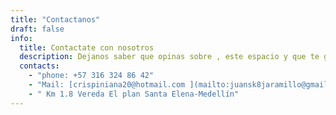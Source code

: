 ```yaml
---
title: "Contactanos"
draft: false
info: 
  title: Contactate con nosotros
  description: Dejanos saber que opinas sobre , este espacio y que te gustaría realizar en el.
  contacts: 
    - "phone: +57 316 324 86 42"
    - "Mail: [crispiniana20@hotmail.com ](mailto:juansk8jaramillo@gmail.com )"
    - " Km 1.8 Vereda El plan Santa Elena-Medellín"
---
```


